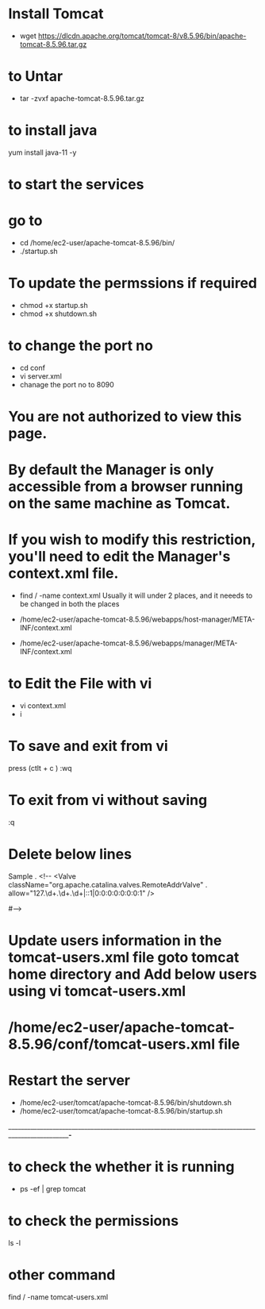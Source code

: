 # Install Tomcat 
- wget https://dlcdn.apache.org/tomcat/tomcat-8/v8.5.96/bin/apache-tomcat-8.5.96.tar.gz


# to Untar
- tar -zvxf apache-tomcat-8.5.96.tar.gz


# to install java 
yum install java-11 -y

# to start the services 

 # go to 
- cd /home/ec2-user/apache-tomcat-8.5.96/bin/
- ./startup.sh


# To update the permssions if required
- chmod +x startup.sh
- chmod +x shutdown.sh


 # to change the port no

- cd conf
- vi server.xml
- chanage the port no to 8090


# You are not authorized to view this page.

# By default the Manager is only accessible from a browser running on the same machine as Tomcat. 
# If you wish to modify this restriction, you'll need to edit the Manager's context.xml file.

- find / -name context.xml
Usually it will under 2 places, and it neeeds to be changed in both the places

- /home/ec2-user/apache-tomcat-8.5.96/webapps/host-manager/META-INF/context.xml
- /home/ec2-user/apache-tomcat-8.5.96/webapps/manager/META-INF/context.xml


# to Edit the File with vi
- vi context.xml 
- i 

# To save and exit from vi 
press (ctlt + c )
:wq


# To exit from vi without saving
:q


#  Delete below lines

Sample
.  <!--  <Valve className="org.apache.catalina.valves.RemoteAddrValve"
.  allow="127\.\d+\.\d+\.\d+|::1|0:0:0:0:0:0:0:1" /> 

#-->

  
  
# Update users information in the tomcat-users.xml file goto tomcat home directory and Add below users using vi tomcat-users.xml

# /home/ec2-user/apache-tomcat-8.5.96/conf/tomcat-users.xml file



<role rolename="manager-gui"/>
<role rolename="manager-script"/>
<role rolename="manager-jmx"/>
<role rolename="manager-status"/>
<user username="admin" password="admin" roles="manager-gui, manager-script, manager-jmx, manager-status"/>
<user username="deployer" password="deployer" roles="manager-script"/>
<user username="tomcat" password="s3cret" roles="manager-gui"/>  


# Restart the server 
- /home/ec2-user/tomcat/apache-tomcat-8.5.96/bin/shutdown.sh
- /home/ec2-user/tomcat/apache-tomcat-8.5.96/bin/startup.sh


_________________________________________________________________________________________________________________-________________




# to check the whether  it is running 
- ps -ef | grep tomcat

# to check the permissions
ls -l 



# other command 
find / -name tomcat-users.xml







